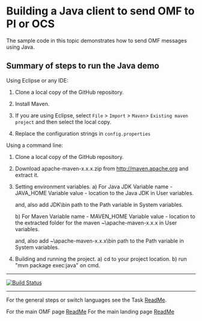 Building a Java client to send OMF to PI or OCS
==================================================================

The sample code in this topic demonstrates how to send OMF messages
using Java.




Summary of steps to run the Java demo
--------------------------------------
Using Eclipse or any IDE:

1. Clone a local copy of the GitHub repository.

2. Install Maven.

3. If you are using Eclipse, select ``File`` > ``Import`` >
   ``Maven``> ``Existing maven project`` and then select the local
   copy.

4. Replace the configuration strings in ``config.properties``


Using a command line:

1. Clone a local copy of the GitHub repository.

2. Download apache-maven-x.x.x.zip from http://maven.apache.org and extract it.

3. Setting environment variables.
   a) For Java JDK
      Variable name - JAVA_HOME
      Variable value - location to the Java JDK in User variables.

      and, also add JDK\bin path to the Path variable in System variables.

   b) For Maven
      Variable name - MAVEN_HOME
      Variable value - location to the extracted folder for the
                       maven ~\apache-maven-x.x.x in User variables.

      and, also add ~\apache-maven-x.x.x\bin path to the Path variable in System variables.


4. Building and running the project.
   a) cd to your project location.
   b) run "mvn package exec:java" on cmd.

----------

[![Build Status](https://osisoft.visualstudio.com/Engineering%20Incubation/_apis/build/status/OSIsoft_OCS_Samples-CI?branchName=master&jobName=OMF_APIJava)](https://osisoft.visualstudio.com/Engineering%20Incubation/_build/latest?definitionId=4334&branchName=master)

---------


For the general steps or switch languages see the Task [ReadMe](https://github.com/osisoft/OCS-Samples/tree/master/basic_samples/OMF_API).

For the main OMF page [ReadMe](.../)
For the main landing page [ReadMe](..../)
